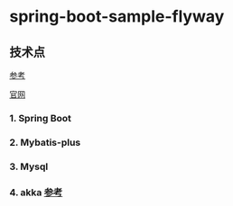 # spring-boot-sample-flyway
## 技术点

[参考](http://blog.didispace.com/spring-boot-flyway-db-version/)

[官网](https://flywaydb.org/)

### 1. Spring Boot
### 2. Mybatis-plus
### 3. Mysql
### 4. akka [参考](https://zhuanlan.zhihu.com/p/43151192)
